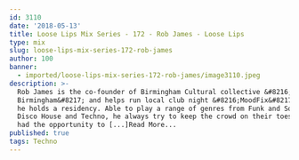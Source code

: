 ```yaml
---
id: 3110
date: '2018-05-13'
title: Loose Lips Mix Series - 172 - Rob James - Loose Lips
type: mix
slug: loose-lips-mix-series-172-rob-james
author: 100
banner:
  - imported/loose-lips-mix-series-172-rob-james/image3110.jpeg
description: >-
  Rob James is the co-founder of Birmingham Cultural collective &#8216;Project
  Birmingham&#8217; and helps run local club night &#8216;MoodFix&#8217; where
  he holds a residency. Able to play a range of genres from Funk and Soul to
  Disco House and Techno, he always try to keep the crowd on their toes and has
  had the opportunity to [...]Read More...
published: true
tags: Techno
---
```

